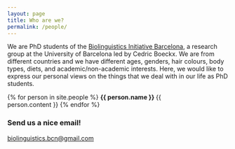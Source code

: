 ```yaml
---
layout: page
title: Who are we?
permalink: /people/
---
```


We are PhD students of the [Biolinguistics Initiative Barcelona](http://bioling.ub.edu), a research group at the University of Barcelona led by Cedric Boeckx. We are from different countries and we have different ages, genders, hair colours, body types, diets, and academic/non-academic interests. Here, we would like to express our personal views on the things that we deal with in our life as PhD students.

{% for person in site.people %}
<img src="{{ person.photo }}" align="right" width="10%" style="border-radius: 50%"> <b> {{ person.name }} </b><a href="https://twitter.com/{{ person.twitter }}" target="_blank"><i class="fab fa-twitter"></i></a>
{{ person.content }}
{% endfor %}

### Send us a nice email!

[biolinguistics.bcn@gmail.com](mailto:biolinguistics.bcn@gmail.com)
